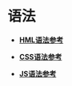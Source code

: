 # 语法<a name="ZH-CN_TOPIC_0000001173324683"></a>

-   **[HML语法参考](js-framework-syntax-hml.md)**  

-   **[CSS语法参考](js-framework-syntax-css.md)**  

-   **[JS语法参考](js-framework-syntax-js.md)**  


